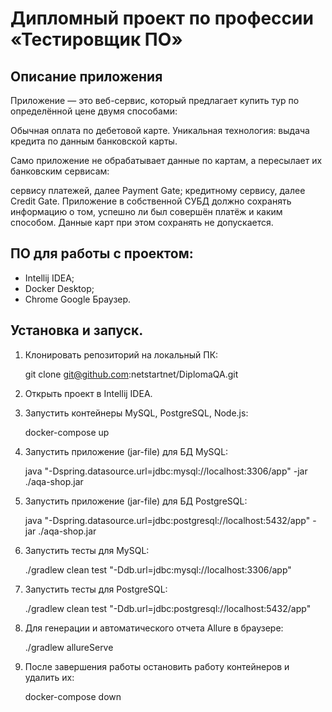 # Дипломный проект по профессии «Тестировщик ПО»

## Описание приложения
Приложение — это веб-сервис, который предлагает купить тур по определённой цене двумя способами:

Обычная оплата по дебетовой карте.
Уникальная технология: выдача кредита по данным банковской карты.

Само приложение не обрабатывает данные по картам, а пересылает их банковским сервисам:

сервису платежей, далее Payment Gate;
кредитному сервису, далее Credit Gate.
Приложение в собственной СУБД должно сохранять информацию о том, успешно ли был совершён платёж и каким способом. Данные карт при этом сохранять не допускается.

## ПО для работы с проектом:
 - Intellij IDEA;
 - Docker Desktop;
 - Chrome Google Браузер.

 ## Установка и запуск.

 1. Клонировать репозиторий на локальный ПК: 

     git clone git@github.com:netstartnet/DiplomaQA.git

2. Открыть проект в Intellij IDEA.
3. Запустить контейнеры MySQL, PostgreSQL, Node.js:

    docker-compose up

4. Запустить приложение (jar-file) для БД MySQL:

    java "-Dspring.datasource.url=jdbc:mysql://localhost:3306/app" -jar ./aqa-shop.jar

5. Запустить приложение (jar-file) для БД PostgreSQL:

    java "-Dspring.datasource.url=jdbc:postgresql://localhost:5432/app" -jar ./aqa-shop.jar

6. Запустить тесты для MySQL:

    ./gradlew clean test "-Ddb.url=jdbc:mysql://localhost:3306/app"

7. Запустить тесты для PostgreSQL:

    ./gradlew clean test "-Ddb.url=jdbc:postgresql://localhost:5432/app"

8. Для генерации и автоматического отчета Allure в браузере:

    ./gradlew allureServe

9. После завершения работы остановить работу контейнеров и удалить их:

    docker-compose down

